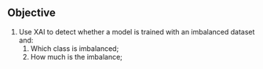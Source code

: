 ## Objective

1. Use XAI to detect whether a model is trained with an imbalanced dataset and:
   1. Which class is imbalanced;
   2. How much is the imbalance;
